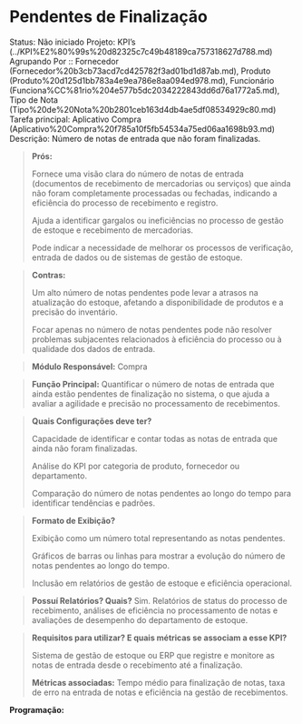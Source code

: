 # Pendentes de Finalização

Status: Não iniciado
Projeto: KPI’s (../KPI%E2%80%99s%20d82325c7c49b48189ca757318627d788.md)
Agrupando Por :: Fornecedor (Fornecedor%20b3cb73acd7cd425782f3ad01bd1d87ab.md), Produto (Produto%20d125d1bb783a4e9ea786e8aa094ed978.md), Funcionário (Funciona%CC%81rio%204e577b5dc2034222843dd6d76a1772a5.md), Tipo de Nota (Tipo%20de%20Nota%20b2801ceb163d4db4ae5df08534929c80.md)
Tarefa principal: Aplicativo Compra (Aplicativo%20Compra%20f785a10f5fb54534a75ed06aa1698b93.md)
Descrição: Número de notas de entrada que não foram finalizadas.

> **Prós:**
> 
> 
> Fornece uma visão clara do número de notas de entrada (documentos de recebimento de mercadorias ou serviços) que ainda não foram completamente processadas ou fechadas, indicando a eficiência do processo de recebimento e registro.
> 
> Ajuda a identificar gargalos ou ineficiências no processo de gestão de estoque e recebimento de mercadorias.
> 
> Pode indicar a necessidade de melhorar os processos de verificação, entrada de dados ou de sistemas de gestão de estoque.
> 

> **Contras:**
> 
> 
> Um alto número de notas pendentes pode levar a atrasos na atualização do estoque, afetando a disponibilidade de produtos e a precisão do inventário.
> 
> Focar apenas no número de notas pendentes pode não resolver problemas subjacentes relacionados à eficiência do processo ou à qualidade dos dados de entrada.
> 

> **Módulo Responsável:**
Compra
> 

> **Função Principal:**
Quantificar o número de notas de entrada que ainda estão pendentes de finalização no sistema, o que ajuda a avaliar a agilidade e precisão no processamento de recebimentos.
> 

> **Quais Configurações deve ter?**
> 
> 
> Capacidade de identificar e contar todas as notas de entrada que ainda não foram finalizadas.
> 
> Análise do KPI por categoria de produto, fornecedor ou departamento.
> 
> Comparação do número de notas pendentes ao longo do tempo para identificar tendências e padrões.
> 

> **Formato de Exibição?**
> 
> 
> Exibição como um número total representando as notas pendentes.
> 
> Gráficos de barras ou linhas para mostrar a evolução do número de notas pendentes ao longo do tempo.
> 
> Inclusão em relatórios de gestão de estoque e eficiência operacional.
> 

> **Possuí Relatórios? Quais?**
Sim. Relatórios de status do processo de recebimento, análises de eficiência no processamento de notas e avaliações de desempenho do departamento de estoque.
> 

> **Requisitos para utilizar? E quais métricas se associam a esse KPI?**
> 
> 
> Sistema de gestão de estoque ou ERP que registre e monitore as notas de entrada desde o recebimento até a finalização.
> 
> **Métricas associadas:** 
> Tempo médio para finalização de notas, taxa de erro na entrada de notas e eficiência na gestão de recebimentos.
> 

**Programação:**